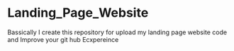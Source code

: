 # Landing_Page_Website
Bassically I create this repository for upload my landing page website code and Improve your git hub Ecxpereince
